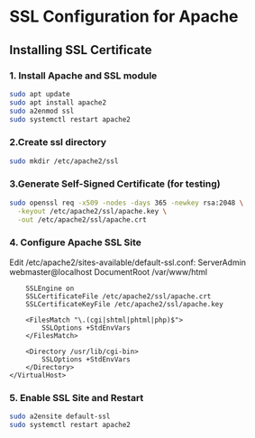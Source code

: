 # SSL Configuration for Apache

## Installing SSL Certificate

### 1. Install Apache and SSL module

```bash
sudo apt update
sudo apt install apache2
sudo a2enmod ssl
sudo systemctl restart apache2
```

### 2.Create ssl directory

```bash
sudo mkdir /etc/apache2/ssl
```

### 3.Generate Self-Signed Certificate (for testing)

```bash
sudo openssl req -x509 -nodes -days 365 -newkey rsa:2048 \
  -keyout /etc/apache2/ssl/apache.key \
  -out /etc/apache2/ssl/apache.crt
```

### 4. Configure Apache SSL Site

Edit /etc/apache2/sites-available/default-ssl.conf:
<IfModule mod_ssl.c>
<VirtualHost _default_:443>
ServerAdmin webmaster@localhost
DocumentRoot /var/www/html

        SSLEngine on
        SSLCertificateFile /etc/apache2/ssl/apache.crt
        SSLCertificateKeyFile /etc/apache2/ssl/apache.key

        <FilesMatch "\.(cgi|shtml|phtml|php)$">
            SSLOptions +StdEnvVars
        </FilesMatch>

        <Directory /usr/lib/cgi-bin>
            SSLOptions +StdEnvVars
        </Directory>
    </VirtualHost>

</IfModule>

### 5. Enable SSL Site and Restart

```bash
sudo a2ensite default-ssl
sudo systemctl restart apache2
```
